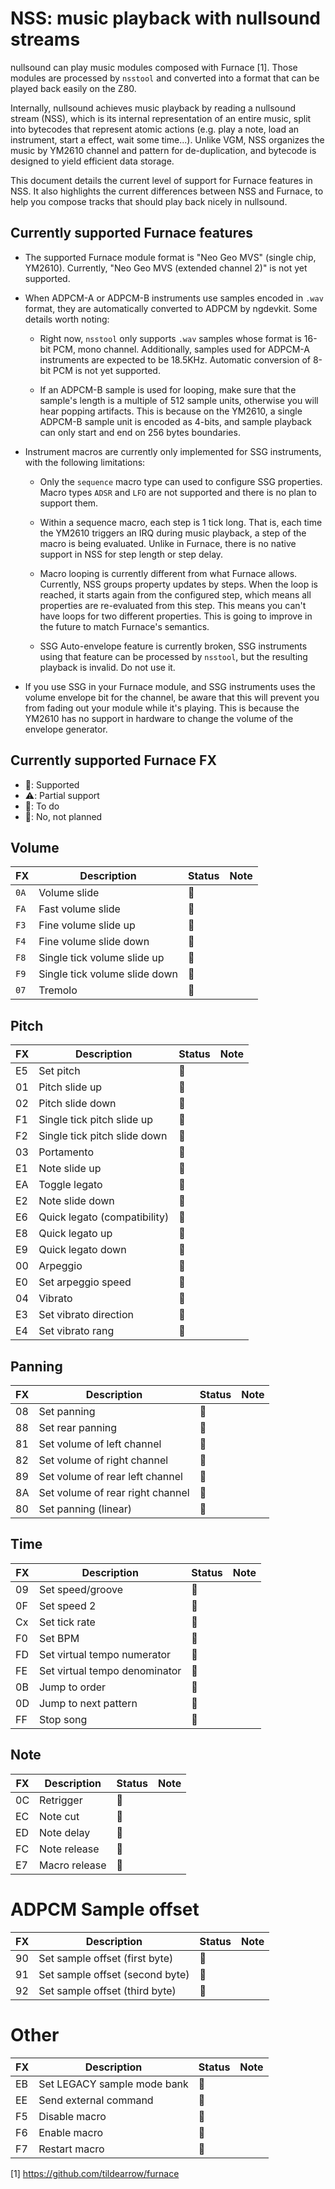 # NSS: music playback with nullsound streams

nullsound can play music modules composed with Furnace [1]. Those modules are processed by `nsstool` and converted into a format that can be played back easily on the Z80.

Internally, nullsound achieves music playback by reading a nullsound stream (NSS), which is its internal representation of an entire music, split into bytecodes that represent atomic actions (e.g. play a note, load an instrument, start a effect, wait some time...). Unlike VGM, NSS organizes the music by YM2610 channel and pattern for de-duplication, and bytecode is designed to yield efficient data storage.

This document details the current level of support for Furnace features in NSS. It also highlights the current differences between NSS and Furnace, to help you compose tracks that should play back nicely in nullsound.


## Currently supported Furnace features

* The supported Furnace module format is "Neo Geo MVS" (single chip, YM2610). Currently, "Neo Geo MVS (extended channel 2)" is not yet supported.

* When ADPCM-A or ADPCM-B instruments use samples encoded in `.wav` format, they are automatically converted to ADPCM by ngdevkit. Some details worth noting:

  - Right now, `nsstool` only supports `.wav` samples whose format is 16-bit PCM, mono channel. Additionally, samples used for ADPCM-A instruments are expected to be 18.5KHz. Automatic conversion of 8-bit PCM is not yet supported.

  - If an ADPCM-B sample is used for looping, make sure that the sample's length is a multiple of 512 sample units, otherwise you will hear popping artifacts. This is because on the YM2610, a single ADPCM-B sample unit is encoded as 4-bits, and sample playback can only start and end on 256 bytes boundaries.

* Instrument macros are currently only implemented for SSG instruments, with the following limitations:

  - Only the `sequence` macro type can used to configure SSG properties. Macro types `ADSR` and `LFO` are not supported and there is no plan to support them.

  - Within a sequence macro, each step is 1 tick long. That is, each time the YM2610 triggers an IRQ during music playback, a step of the macro is being evaluated. Unlike in Furnace, there is no native support in NSS for step length or step delay.

  - Macro looping is currently different from what Furnace allows. Currently, NSS groups property updates by steps. When the loop is reached, it starts again from the configured step, which means all properties are re-evaluated from this step. This means you can't have loops for two different properties. This is going to improve in the future to match Furnace's semantics.

  - SSG Auto-envelope feature is currently broken, SSG instruments using that feature can be processed by `nsstool`, but the resulting playback is invalid. Do not use it.

* If you use SSG in your Furnace module, and SSG instruments uses the volume envelope bit for the channel, be aware that this will prevent you from fading out your module while it's playing. This is because the YM2610 has no support in hardware to change the volume of the envelope generator.


## Currently supported Furnace FX

- 💚: Supported
- ⚠️: Partial support
- 💜: To do
- 🚫: No, not planned


## Volume

| FX   | Description                   | Status | Note |
|------|-------------------------------|--------|------|
| `0A` | Volume slide                  | 💚️     |      |
| `FA` | Fast volume slide             | 💜     |      |
| `F3` | Fine volume slide up          | 💜     |      |
| `F4` | Fine volume slide down        | 💜     |      |
| `F8` | Single tick volume slide up   | 💜     |      |
| `F9` | Single tick volume slide down | 💜     |      |
| `07` | Tremolo                       | 💜     |      |


## Pitch

| FX | Description                  | Status | Note |
|----|------------------------------|--------|------|
| E5 | Set pitch                    | 💚     |      |
| 01 | Pitch slide up               | 💚     |      |
| 02 | Pitch slide down             | 💚     |      |
| F1 | Single tick pitch slide up   | 💜     |      |
| F2 | Single tick pitch slide down | 💜     |      |
| 03 | Portamento                   | 💚     |      |
| E1 | Note slide up                | 💚     |      |
| EA | Toggle legato                | 💜     |      |
| E2 | Note slide down              | 💚     |      |
| E6 | Quick legato (compatibility) | 🚫     |      |
| E8 | Quick legato up              | 💚     |      |
| E9 | Quick legato down            | 💚     |      |
| 00 | Arpeggio                     | 💚     |      |
| E0 | Set arpeggio speed           | 💚     |      |
| 04 | Vibrato                      | 💚     |      |
| E3 | Set vibrato direction        | 🚫     |      |
| E4 | Set vibrato rang             | 🚫     |      |


## Panning

| FX | Description                      | Status | Note |
|----|----------------------------------|--------|------|
| 08 | Set panning                      | 💚     |      |
| 88 | Set rear panning                 | 🚫     |      |
| 81 | Set volume of left channel       | 🚫     |      |
| 82 | Set volume of right channel      | 🚫     |      |
| 89 | Set volume of rear left channel  | 🚫     |      |
| 8A | Set volume of rear right channel | 🚫     |      |
| 80 | Set panning (linear)             | 💚     |      |


## Time

| FX | Description                   | Status | Note |
|----|-------------------------------|--------|------|
| 09 | Set speed/groove              | 💚     |      |
| 0F | Set speed 2                   | 💚     |      |
| Cx | Set tick rate                 | 🚫     |      |
| F0 | Set BPM                       | 🚫     |      |
| FD | Set virtual tempo numerator   | 🚫     |      |
| FE | Set virtual tempo denominator | 🚫     |      |
| 0B | Jump to order                 | 💚     |      |
| 0D | Jump to next pattern          | 💜     |      |
| FF | Stop song                     | 💚     |      |


## Note

| FX | Description   | Status | Note |
|----|---------------|--------|------|
| 0C | Retrigger     | 💚     |      |
| EC | Note cut      | 💚     |      |
| ED | Note delay    | 💚     |      |
| FC | Note release  | 💜     |      |
| E7 | Macro release | 🚫     |      |


# ADPCM Sample offset

| FX | Description                     | Status | Note |
|----|---------------------------------|--------|------|
| 90 | Set sample offset (first byte)  | 💜     |      |
| 91 | Set sample offset (second byte) | 💜     |      |
| 92 | Set sample offset (third byte)  | 💜     |      |


# Other

| FX | Description                 | Status | Note |
|----|-----------------------------|--------|------|
| EB | Set LEGACY sample mode bank | 🚫     |      |
| EE | Send external command       | 💜     |      |
| F5 | Disable macro               | 🚫     |      |
| F6 | Enable macro                | 🚫     |      |
| F7 | Restart macro               | 🚫     |      |



[1] https://github.com/tildearrow/furnace
